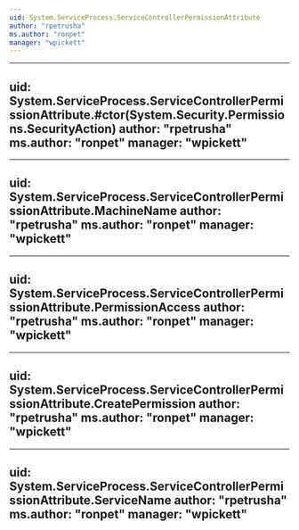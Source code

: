 ```yaml
---
uid: System.ServiceProcess.ServiceControllerPermissionAttribute
author: "rpetrusha"
ms.author: "ronpet"
manager: "wpickett"
---
```


---
uid: System.ServiceProcess.ServiceControllerPermissionAttribute.#ctor(System.Security.Permissions.SecurityAction)
author: "rpetrusha"
ms.author: "ronpet"
manager: "wpickett"
---

---
uid: System.ServiceProcess.ServiceControllerPermissionAttribute.MachineName
author: "rpetrusha"
ms.author: "ronpet"
manager: "wpickett"
---

---
uid: System.ServiceProcess.ServiceControllerPermissionAttribute.PermissionAccess
author: "rpetrusha"
ms.author: "ronpet"
manager: "wpickett"
---

---
uid: System.ServiceProcess.ServiceControllerPermissionAttribute.CreatePermission
author: "rpetrusha"
ms.author: "ronpet"
manager: "wpickett"
---

---
uid: System.ServiceProcess.ServiceControllerPermissionAttribute.ServiceName
author: "rpetrusha"
ms.author: "ronpet"
manager: "wpickett"
---
